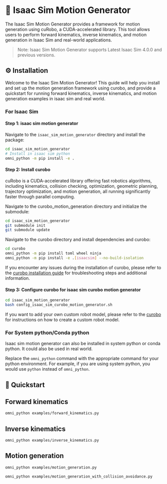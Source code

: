 # 🦴 Isaac Sim Motion Generator

The Isaac Sim Motion Generator provides a framework for motion generation using cuRobo, a CUDA-accelerated library. This tool allows users to perform forward kinematics, inverse kinematics, and motion generation in Isaac Sim and real-world applications.

> Note: Isaac Sim Motion Generator supports Latest Isaac Sim 4.0.0 and previous versions.

## ⚙️ Installation

Welcome to the Isaac Sim Motion Generator! This guide will help you install and set up the motion generation framework using curobo, and provide a quickstart for running forward kinematics, inverse kinematics, and motion generation examples in isaac sim and real world.

### For Isaac Sim

#### Step 1: isaac sim motion generator

Navigate to the `isaac_sim_motion_generator` directory and install the package:

```bash
cd isaac_sim_motion_generator
# Install in isaac sim python
omni_python -m pip install -e .
```

#### Step 2: Install curobo

cuRobo is a CUDA-accelerated library offering fast robotics algorithms, including kinematics, collision checking, optimization, geometric planning, trajectory optimization, and motion generation, all running significantly faster through parallel computing.

Navigate to the curobo_motion_generation directory and initialize the submodule:

```bash
cd isaac_sim_motion_generator
git submodule init
git submodule update
```

Navigate to the curobo directory and install dependencies and curobo:

```bash
cd curobo
omni_python -m pip install toml wheel ninja
omni_python -m pip install -e .[isaacsim] --no-build-isolation
```

If you encounter any issues during the installation of curobo, please refer to the [curobo installation guide](https://curobo.org/get_started/1_install_instructions.html) for troubleshooting steps and additional information.

#### Step 3: Configure curobo for isaac sim curobo motion generator

```bash
cd isaac_sim_motion_generator
bash config_isaac_sim_curobo_motion_generator.sh
```

If you want to add your own custom robot model, please refer to the [curobo](https://curobo.org/) for instructions on how to create a custom robot model.

### For System python/Conda python

Isaac sim motion generator can also be installed in system python or conda python.
It could also be used in real world.

Replace the `omni_python` command with the appropriate command for your python environment.
For example, if you are using system python, you would use `python` instead of `omni_python`.

## 🏁 Quickstart

## Forward kinematics

```bash
omni_python examples/forward_kinematics.py
```

## Inverse kinematics

```bash
omni_python examples/inverse_kinematics.py
```

## Motion generation

```bash
omni_python examples/motion_generation.py
```

```bash
omni_python examples/motion_generation_with_collision_avoidance.py
```

